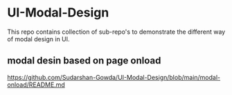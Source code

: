 # UI-Modal-Design

This repo contains collection of sub-repo's to demonstrate the different way of modal design in UI.

## modal desin based on page onload

https://github.com/Sudarshan-Gowda/UI-Modal-Design/blob/main/modal-onload/README.md

